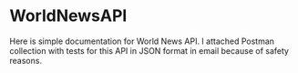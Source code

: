 # WorldNewsAPI
Here is simple documentation for World News API. 
I attached Postman collection with tests for this API in JSON format in email because of safety reasons.
